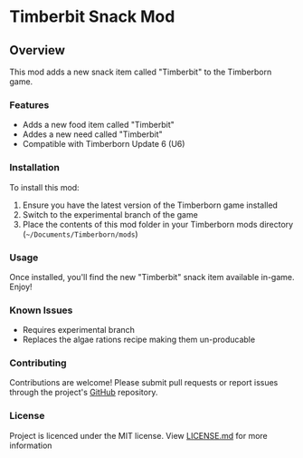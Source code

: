 # Timberbit Snack Mod

## Overview

This mod adds a new snack item called "Timberbit" to the Timberborn game.

### Features

- Adds a new food item called "Timberbit"
- Addes a new need called "Timberbit"
- Compatible with Timberborn Update 6 (U6)

### Installation

To install this mod:

1. Ensure you have the latest version of the Timberborn game installed
2. Switch to the experimental branch of the game
3. Place the contents of this mod folder in your Timberborn mods directory (`~/Documents/Timberborn/mods`)

### Usage

Once installed, you'll find the new "Timberbit" snack item available in-game. Enjoy!

### Known Issues

- Requires experimental branch
- Replaces the algae rations recipe making them un-producable

### Contributing

Contributions are welcome! Please submit pull requests or report issues through the project's [GitHub](https://github.com/agroqirax/timberbits) repository.

### License

Project is licenced under the MIT license. View [LICENSE.md](LICENSE.md) for more information
